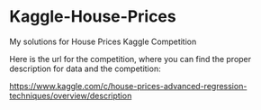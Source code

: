 # Kaggle-House-Prices
My solutions for House Prices Kaggle Competition

Here is the url for the competition, where you can find the proper description for data and the competition:

https://www.kaggle.com/c/house-prices-advanced-regression-techniques/overview/description
